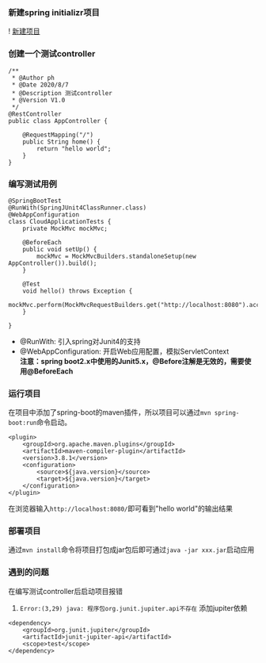 ### 新建spring initializr项目
! [新建项目](src\main\java\org\ph\cloud\doc\base\img\create_project.jpg)
### 创建一个测试controller
```
/**
 * @Author ph
 * @Date 2020/8/7
 * @Description 测试controller
 * @Version V1.0
 */
@RestController
public class AppController {

    @RequestMapping("/")
    public String home() {
        return "hello world";
    }
}
```
### 编写测试用例
```
@SpringBootTest
@RunWith(SpringJUnit4ClassRunner.class)
@WebAppConfiguration
class CloudApplicationTests {
    private MockMvc mockMvc;

    @BeforeEach
    public void setUp() {
        mockMvc = MockMvcBuilders.standaloneSetup(new AppController()).build();
    }

    @Test
    void hello() throws Exception {
        mockMvc.perform(MockMvcRequestBuilders.get("http://localhost:8080").accept(MediaType.APPLICATION_JSON));
    }

}
```
- @RunWith: 引入spring对Junit4的支持
- @WebAppConfiguration: 开启Web应用配置，模拟ServletContext<br>
**注意：spring boot2.x中使用的Junit5.x，@Before注解是无效的，需要使用@BeforeEach**
### 运行项目
在项目中添加了spring-boot的maven插件，所以项目可以通过`mvn spring-boot:run`命令启动。
```
<plugin>
    <groupId>org.apache.maven.plugins</groupId>
    <artifactId>maven-compiler-plugin</artifactId>
    <version>3.8.1</version>
    <configuration>
        <source>${java.version}</source>
        <target>${java.version}</target>
    </configuration>
</plugin>
```
在浏览器输入`http://localhost:8080/`即可看到"hello world"的输出结果
### 部署项目
通过`mvn install`命令将项目打包成jar包后即可通过`java -jar xxx.jar`启动应用
### 遇到的问题
在编写测试controller后启动项目报错
1. `Error:(3,29) java: 程序包org.junit.jupiter.api不存在`
添加jupiter依赖
```
<dependency>
    <groupId>org.junit.jupiter</groupId>
    <artifactId>junit-jupiter-api</artifactId>
    <scope>test</scope>
</dependency>
```
